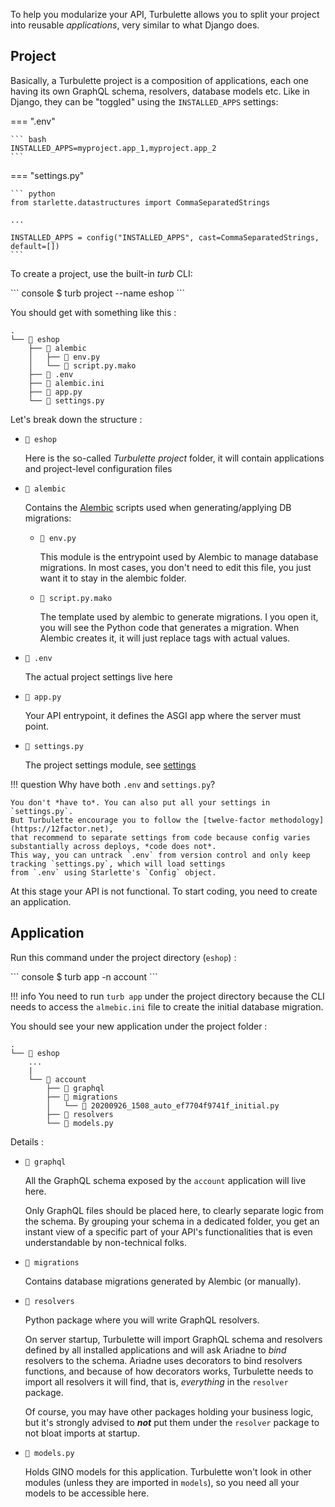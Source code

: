 To help you modularize your API, Turbulette allows you to split your project into reusable *applications*, very similar to what Django does.

## Project

Basically, a Turbulette project is a composition of applications, each one having its own GraphQL schema, resolvers, database models etc. Like in Django, they can be "toggled" using the `INSTALLED_APPS` settings:

=== ".env"

    ``` bash
    INSTALLED_APPS=myproject.app_1,myproject.app_2
    ```

=== "settings.py"

    ``` python
    from starlette.datastructures import CommaSeparatedStrings

    ...

    INSTALLED_APPS = config("INSTALLED_APPS", cast=CommaSeparatedStrings, default=[])
    ```

To create a project, use the built-in *turb* CLI:

<div class="termy">
``` console
$ turb project --name eshop
```
</div>

You should get with something like this :

```console
.
└── 📁 eshop
    ├── 📁 alembic
    │   ├── 📄 env.py
    │   └── 📄 script.py.mako
    ├── 📄 .env
    ├── 📄 alembic.ini
    ├── 📄 app.py
    └── 📄 settings.py
```

Let's break down the structure :

- `📁 eshop`

    Here is the so-called *Turbulette project* folder, it will contain applications and project-level configuration files

- `📁 alembic`

    Contains the [Alembic](https://alembic.sqlalchemy.org/en/latest/) scripts used when generating/applying DB migrations:

    - `📄 env.py`

        This module is the entrypoint used by Alembic to manage database migrations. In most cases, you don't need to edit this file, you just want it to stay in the alembic folder.

    - `📄 script.py.mako`

        The template used by alembic to generate migrations. I you open it, you will see the Python code that generates a migration. When Alembic creates it, it will just replace tags with actual values.

- `📄 .env`

    The actual project settings live here

- `📄 app.py`

    Your API entrypoint, it defines the ASGI app where the server must point.

- `📄 settings.py`

    The project settings module, see [settings](/user_guide/settings)

!!! question
    Why have both `.env` and `settings.py`?

    You don't *have to*. You can also put all your settings in `settings.py`.
    But Turbulette encourage you to follow the [twelve-factor methodology](https://12factor.net),
    that recommend to separate settings from code because config varies substantially across deploys, *code does not*.
    This way, you can untrack `.env` from version control and only keep tracking `settings.py`, which will load settings
    from `.env` using Starlette's `Config` object.

At this stage your API is not functional. To start coding, you need to create an application.

## Application

Run this command under the project directory (`eshop`) :

<div class="termy">
``` console
$ turb app -n account
```
</div>

!!! info
    You need to run `turb app` under the project directory because the CLI needs to access the `almebic.ini` file to create the initial database migration.

You should see your new application under the project folder :

```console
.
└── 📁 eshop
    ...
    |
    └── 📁 account
        ├── 📁 graphql
        ├── 📁 migrations
        │   └── 📄 20200926_1508_auto_ef7704f9741f_initial.py
        ├── 📁 resolvers
        └── 📄 models.py
```

Details :

- `📁 graphql`

    All the GraphQL schema exposed by the `account` application will live here.

    Only GraphQL files should be placed here, to clearly separate logic from the schema. By grouping your schema in a dedicated folder, you get an instant view of a specific part of your API's functionalities that is even understandable by non-technical folks.

- `📁 migrations`

    Contains database migrations generated by Alembic (or manually).

- `📁 resolvers`

    Python package where you will write GraphQL resolvers.

    On server startup, Turbulette will import GraphQL schema and resolvers defined by all installed applications and will ask Ariadne to *bind* resolvers to the schema. Ariadne uses decorators to bind resolvers functions, and because of how decorators works, Turbulette needs to import all resolvers it will find, that is, *everything* in the `resolver` package.

    Of course, you may have other packages holding your business logic, but it's strongly advised to ***not*** put them under the `resolver` package to not bloat imports at startup.

- `📄 models.py`

    Holds GINO models for this application. Turbulette won't look in other modules (unless they are imported in `models`), so you need all your models to be accessible here.
